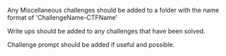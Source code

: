 Any Miscellaneous challenges should be added to a folder with the name format of 'ChallengeName-CTFName'

Write ups should be added to any challenges that have been solved.

Challenge prompt should be added if useful and possible.
